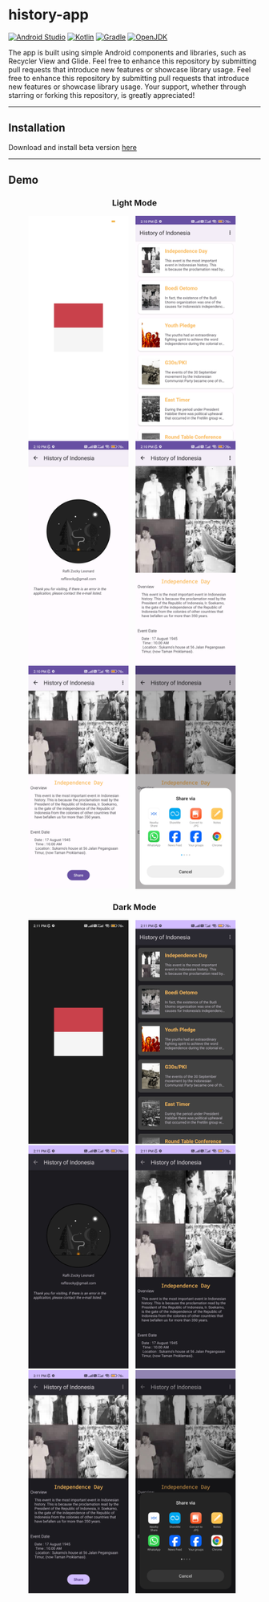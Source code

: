 # history-app
[![Android Studio](https://img.shields.io/badge/Android%20Studio%20Giraffe-2022.3.1-green?logo=android)](https://developer.android.com/studio)
[![Kotlin](https://img.shields.io/badge/Kotlin-1.8.0-blue?logo=kotlin)](https://kotlinlang.org/)
[![Gradle](https://img.shields.io/badge/Gradle-8.0-blue?logo=gradle)](https://gradle.org/)
[![OpenJDK](https://img.shields.io/badge/OpenJDK-17%20GA-orange?logo=openjdk)](https://openjdk.java.net/projects/jdk17/)

The app is built using simple Android components and libraries, such as Recycler View and Glide. Feel free to enhance this repository by submitting pull requests that introduce new features or showcase library usage. Feel free to enhance this repository by submitting pull requests that introduce new features or showcase library usage. Your support, whether through starring or forking this repository, is greatly appreciated!

---

## Installation
Download and install beta version [here](https://github.com/raflizocky/history-app/releases/download/v1.0-beta/app-debug.apk)

---

## Demo    
<h3 align="center"> Light Mode </h3>
<p align="center">
    <img src="assets/app-light-splash-screen.jpg"
        alt="Light Splash Screen"    
        style="margin-right: 10px;"    
        width="200" />
    <img src="assets/app-light-home-page.jpg"
        alt="Light Home Page Screen"    
        style="margin-right: 10px;"    
        width="200" />
    <img src="assets/app-light-about-page.jpg"
        alt="Light About Page Screen"    
        style="margin-right: 10px;"    
        width="200" />
    <img src="assets/app-light-detail-page-1.jpg"
        alt="Search Screen Action GIF"    
        style="margin-right: 10px;"    
        width="200" />
  <br/>
    <img src="assets/app-light-detail-page-2.jpg"
        alt="Search Screen Action GIF"    
        style="margin-right: 10px;"    
        width="200" />
    <img src="assets/app-light-detail-page-intent.jpg"
        alt="Search Screen Action GIF"    
        style="margin-right: 10px;"    
        width="200" />
</p>

<h3 align="center"> Dark Mode </h3>
<p align="center">
    <img src="assets/app-dark-splash-screen.jpg"
        alt="Light Splash Screen"    
        style="margin-right: 10px;"    
        width="200" />
    <img src="assets/app-dark-home-page.jpg"
        alt="Light Home Page Screen"    
        style="margin-right: 10px;"    
        width="200" />
    <img src="assets/app-dark-about-page.jpg"
        alt="Light About Page Screen"    
        style="margin-right: 10px;"    
        width="200" />
    <img src="assets/app-dark-detail-page-1.jpg"
        alt="Search Screen Action GIF"    
        style="margin-right: 10px;"    
        width="200" />
  <br/>
    <img src="assets/app-dark-detail-page-2.jpg"
        alt="Search Screen Action GIF"    
        style="margin-right: 10px;"    
        width="200" />
    <img src="assets/app-dark-detail-page-intent.jpg"
        alt="Search Screen Action GIF"    
        style="margin-right: 10px;"    
        width="200" />
</p>
